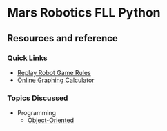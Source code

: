 # Mars Robotics FLL Python

## Resources and reference

### Quick Links

* [Replay Robot Game Rules](https://firstinspiresst01.blob.core.windows.net/first-game-changers/fll-challenge/FLL-Challenge-RGR-Final.pdf)
* [Online Graphing Calculator](https://www.desmos.com/calculator)

### Topics Discussed

* Programming
  * [Object-Oriented](./programming/object-oriented)
